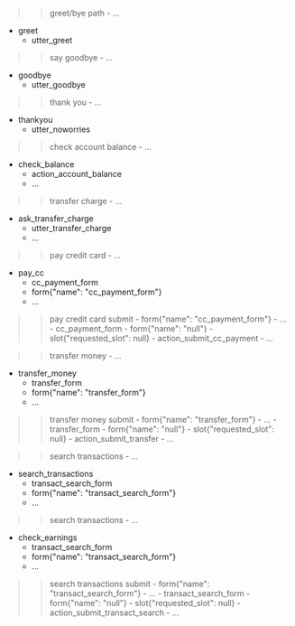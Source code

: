 >> greet/bye path
    - ...
* greet
    - utter_greet

>> say goodbye
    - ...
* goodbye
    - utter_goodbye

>> thank you 
    - ...
* thankyou
    - utter_noworries

>> check account balance 
    - ...
* check_balance
    - action_account_balance
    - ...

>> transfer charge 
    - ...
* ask_transfer_charge
    - utter_transfer_charge
    - ...

>> pay credit card
    - ...
* pay_cc
    - cc_payment_form
    - form{"name": "cc_payment_form"}
    - ...

>> pay credit card submit
    - form{"name": "cc_payment_form"}
    - ...
    - cc_payment_form
    - form{"name": "null"}
    - slot{"requested_slot": null}
    - action_submit_cc_payment
    - ...

>> transfer money
    - ...
* transfer_money
    - transfer_form
    - form{"name": "transfer_form"}
    - ...

>> transfer money submit
    - form{"name": "transfer_form"}
    - ...
    - transfer_form
    - form{"name": "null"}
    - slot{"requested_slot": null}
    - action_submit_transfer
    - ...

>> search transactions
    - ...
* search_transactions
    - transact_search_form
    - form{"name": "transact_search_form"}
    - ...

>> search transactions
    - ...
* check_earnings
    - transact_search_form
    - form{"name": "transact_search_form"}
    - ...


>> search transactions submit
    - form{"name": "transact_search_form"}
    - ...
    - transact_search_form
    - form{"name": "null"}
    - slot{"requested_slot": null}
    - action_submit_transact_search
    - ...